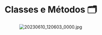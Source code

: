 <div align="center">
  
  <h1>  Classes e Métodos 🗂</h1>
  
  ![20230610_120603_0000.jpg](https://github.com/Cam1ss/Projeto_POO/assets/125037138/cacdde51-4f0d-4ffe-a319-2d58b8e3af52)
  
</div>

